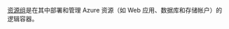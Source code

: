 [资源组](../articles/azure-resource-manager/resource-group-overview#terminology)是在其中部署和管理 Azure 资源（如 Web 应用、数据库和存储帐户）的逻辑容器。